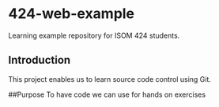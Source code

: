 # 424-web-example
Learning example repository for ISOM 424 students.

## Introduction 
This project enables us to learn source code control using Git.

##Purpose
To have code we can use for hands on exercises
